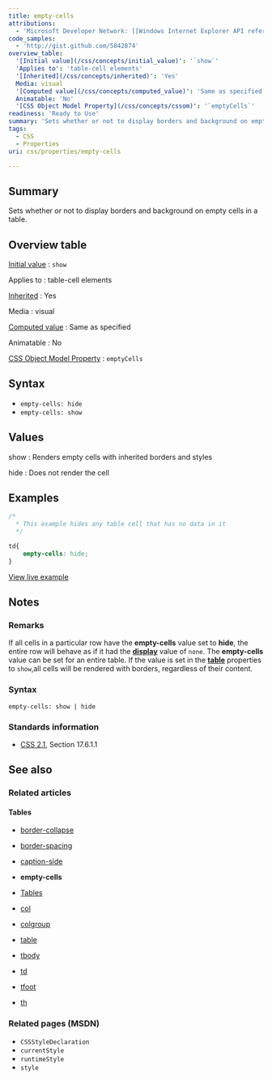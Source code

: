 ```yaml
---
title: empty-cells
attributions:
  - 'Microsoft Developer Network: [[Windows Internet Explorer API reference](http://msdn.microsoft.com/en-us/library/ie/hh828809%28v=vs.85%29.aspx) Article]'
code_samples:
  - 'http://gist.github.com/5842874'
overview_table:
  '[Initial value](/css/concepts/initial_value)': '`show`'
  'Applies to': 'table-cell elements'
  '[Inherited](/css/concepts/inherited)': 'Yes'
  Media: visual
  '[Computed value](/css/concepts/computed_value)': 'Same as specified'
  Animatable: 'No'
  '[CSS Object Model Property](/css/concepts/cssom)': '`emptyCells`'
readiness: 'Ready to Use'
summary: 'Sets whether or not to display borders and background on empty cells in a table.'
tags:
  - CSS
  - Properties
uri: css/properties/empty-cells

---
```

## Summary

Sets whether or not to display borders and background on empty cells in a table.

## Overview table

[Initial value](/css/concepts/initial_value)
:   `show`

Applies to
:   table-cell elements

[Inherited](/css/concepts/inherited)
:   Yes

Media
:   visual

[Computed value](/css/concepts/computed_value)
:   Same as specified

Animatable
:   No

[CSS Object Model Property](/css/concepts/cssom)
:   `emptyCells`

## Syntax

-   `empty-cells: hide`
-   `empty-cells: show`

## Values

show
:   Renders empty cells with inherited borders and styles

hide
:   Does not render the cell

## Examples

``` css
/*
  * This example hides any table cell that has no data in it
  */

td{
    empty-cells: hide;
}
```

[View live example](http://code.webplatform.org/gist/5842874)

## Notes

### Remarks

If all cells in a particular row have the **empty-cells** value set to **hide**, the entire row will behave as if it had the [**display**](/css/properties/display) value of `none`. The **empty-cells** value can be set for an entire table. If the value is set in the [**table**](/html/elements/table) properties to `show`,all cells will be rendered with borders, regardless of their content.

### Syntax

`empty-cells: show | hide`

### Standards information

-   [CSS 2.1](http://go.microsoft.com/fwlink/p/?linkid=203757), Section 17.6.1.1

## See also

### Related articles

#### Tables

-   [border-collapse](/css/properties/border-collapse)

-   [border-spacing](/css/properties/border-spacing)

-   [caption-side](/css/properties/caption-side)

-   **empty-cells**

-   [Tables](/css/tables)

-   [col](/html/elements/col)

-   [colgroup](/html/elements/colgroup)

-   [table](/html/elements/table)

-   [tbody](/html/elements/tbody)

-   [td](/html/elements/td)

-   [tfoot](/html/elements/tfoot)

-   [th](/html/elements/th)

### Related pages (MSDN)

-   `CSSStyleDeclaration`
-   `currentStyle`
-   `runtimeStyle`
-   `style`
